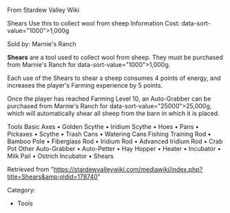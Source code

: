 From Stardew Valley Wiki

Shears Use this to collect wool from sheep Information Cost: data-sort-value="1000"&gt;1,000g

Sold by: Marnie's Ranch

**Shears** are a tool used to collect wool from sheep. They must be purchased from Marnie's Ranch for data-sort-value="1000"&gt;1,000g.

Each use of the Shears to shear a sheep consumes 4 points of energy, and increases the player's Farming experience by 5 points.

Once the player has reached Farming Level 10, an Auto-Grabber can be purchased from Marnie's Ranch for data-sort-value="25000"&gt;25,000g, which will automatically shear all sheep from the barn in which it is placed.

Tools Basic Axes • Golden Scythe • Iridium Scythe • Hoes • Pans • Pickaxes • Scythe • Trash Cans • Watering Cans Fishing Training Rod • Bamboo Pole • Fiberglass Rod • Iridium Rod • Advanced Iridium Rod • Crab Pot Other Auto-Grabber • Auto-Petter • Hay Hopper • Heater • Incubator • Milk Pail • Ostrich Incubator • Shears

Retrieved from "https://stardewvalleywiki.com/mediawiki/index.php?title=Shears&amp;oldid=178740"

Category:

- Tools